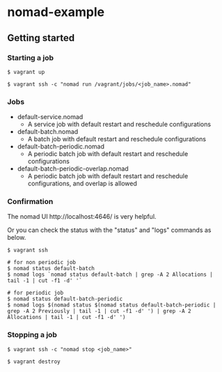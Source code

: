 # nomad-example

## Getting started

### Starting a job

```console
$ vagrant up

$ vagrant ssh -c "nomad run /vagrant/jobs/<job_name>.nomad"
```

### Jobs

- default-service.nomad
  - A service job with default restart and reschedule configurations
- default-batch.nomad
  - A batch job with default restart and reschedule configurations
- default-batch-periodic.nomad
  - A periodic batch job with default restart and reschedule configurations
- default-batch-periodic-overlap.nomad
  - A periodic batch job with default restart and reschedule configurations, and overlap is allowed

### Confirmation

The nomad UI http://localhost:4646/ is very helpful.

Or you can check the status with the "status" and "logs" commands as below.

```console
$ vagrant ssh

# for non periodic job
$ nomad status default-batch
$ nomad logs `nomad status default-batch | grep -A 2 Allocations | tail -1 | cut -f1 -d' '`

# for periodic job
$ nomad status default-batch-periodic
$ nomad logs $(nomad status $(nomad status default-batch-periodic | grep -A 2 Previously | tail -1 | cut -f1 -d' ') | grep -A 2 Allocations | tail -1 | cut -f1 -d' ')
```

### Stopping a job

```console
$ vagrant ssh -c "nomad stop <job_name>"

$ vagrant destroy
```
